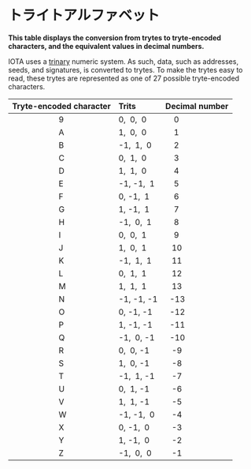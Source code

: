 # トライトアルファベット
<!-- # Tryte alphabet -->

**This table displays the conversion from trytes to tryte-encoded characters, and the equivalent values in decimal numbers.**

IOTA uses a [trinary](../concepts/trinary.md) numeric system. As such, data, such as addresses, seeds, and signatures, is converted to trytes. To make the trytes easy to read, these trytes are represented as one of 27 possible tryte-encoded characters.

|Tryte-encoded character| Trits| Decimal number|
|:----------------------|:-----|:--------------|
|                      9|  0,  0,  0 |     0|
|                      A|  1,  0,  0 |     1|
|                      B| -1,  1,  0 |     2|
|                      C|  0,  1,  0 |     3|
|                      D|  1,  1,  0 |     4|
|                      E| -1, -1,  1 |     5|
|                      F|  0, -1,  1 |     6|
|                      G|  1, -1,  1 |     7|
|                      H| -1,  0,  1 |     8|
|                      I|  0,  0,  1 |     9|
|                      J|  1,  0,  1 |    10|
|                      K| -1,  1,  1 |    11|
|                      L|  0,  1,  1 |    12|
|                      M|  1,  1,  1 |    13|
|                      N| -1, -1, -1 |   -13|
|                      O|  0, -1, -1 |   -12|
|                      P|  1, -1, -1 |   -11|
|                      Q| -1,  0, -1 |   -10|
|                      R|  0,  0, -1 |    -9|
|                      S|  1,  0, -1 |    -8|
|                      T| -1,  1, -1 |    -7|
|                      U|  0,  1, -1 |    -6|
|                      V|  1,  1, -1 |    -5|
|                      W| -1, -1,  0 |    -4|
|                      X|  0, -1,  0 |    -3|
|                      Y|  1, -1,  0 |    -2|
|                      Z| -1,  0,  0 |    -1|

